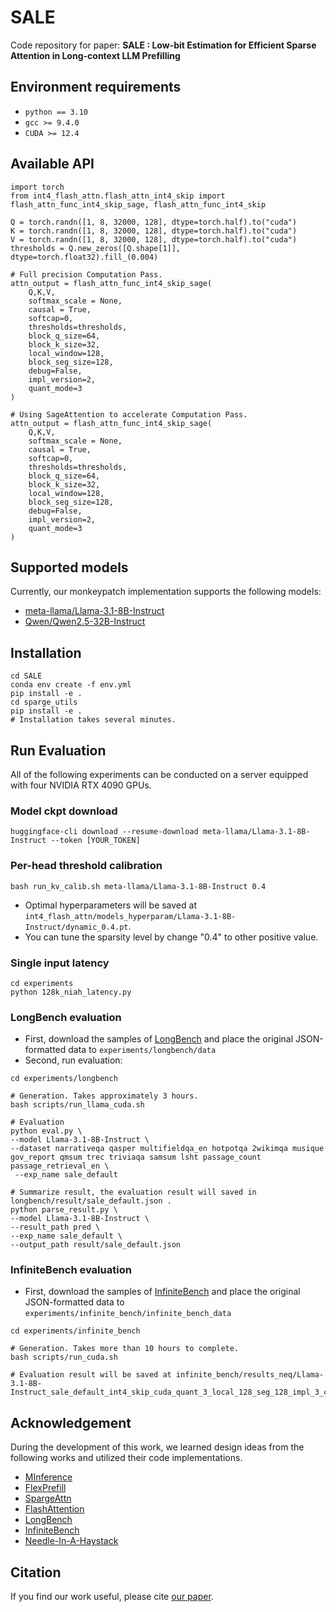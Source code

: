 # SALE
Code repository for paper: **SALE : Low-bit Estimation for Efficient Sparse Attention in Long-context LLM Prefilling**

## Environment requirements
- `python == 3.10`
- `gcc >= 9.4.0`
- `CUDA >= 12.4`

## Available API
```
import torch
from int4_flash_attn.flash_attn_int4_skip import flash_attn_func_int4_skip_sage, flash_attn_func_int4_skip

Q = torch.randn([1, 8, 32000, 128], dtype=torch.half).to("cuda")
K = torch.randn([1, 8, 32000, 128], dtype=torch.half).to("cuda")
V = torch.randn([1, 8, 32000, 128], dtype=torch.half).to("cuda")
thresholds = Q.new_zeros([Q.shape[1]], dtype=torch.float32).fill_(0.004)

# Full precision Computation Pass.
attn_output = flash_attn_func_int4_skip_sage(
    Q,K,V, 
    softmax_scale = None,
    causal = True, 
    softcap=0, 
    thresholds=thresholds, 
    block_q_size=64, 
    block_k_size=32, 
    local_window=128, 
    block_seg_size=128, 
    debug=False, 
    impl_version=2, 
    quant_mode=3
) 

# Using SageAttention to accelerate Computation Pass.
attn_output = flash_attn_func_int4_skip_sage(
    Q,K,V, 
    softmax_scale = None,
    causal = True, 
    softcap=0, 
    thresholds=thresholds, 
    block_q_size=64, 
    block_k_size=32, 
    local_window=128, 
    block_seg_size=128, 
    debug=False, 
    impl_version=2, 
    quant_mode=3
) 

```
## Supported models
Currently, our monkeypatch implementation supports the following models:
- [meta-llama/Llama-3.1-8B-Instruct](https://huggingface.co/meta-llama/Llama-3.1-8B-Instruct)
- [Qwen/Qwen2.5-32B-Instruct](https://huggingface.co/Qwen/Qwen2.5-32B-Instruct)

## Installation
```
cd SALE
conda env create -f env.yml
pip install -e . 
cd sparge_utils
pip install -e .
# Installation takes several minutes.
```



## Run Evaluation
All of the following experiments can be conducted on a server equipped with four NVIDIA RTX 4090 GPUs. 

### Model ckpt download
```
huggingface-cli download --resume-download meta-llama/Llama-3.1-8B-Instruct --token [YOUR_TOKEN]
```


### Per-head threshold calibration
```
bash run_kv_calib.sh meta-llama/Llama-3.1-8B-Instruct 0.4
```
- Optimal hyperparameters will be saved at `int4_flash_attn/models_hyperparam/Llama-3.1-8B-Instruct/dynamic_0.4.pt`.
- You can tune the sparsity level by change "0.4" to other positive value. 

### Single input latency
```
cd experiments
python 128k_niah_latency.py
```

### LongBench evaluation
- First, download the samples of [LongBench](https://huggingface.co/datasets/THUDM/LongBench) and place the original JSON-formatted data to `experiments/longbench/data`
- Second, run evaluation:
```
cd experiments/longbench

# Generation. Takes approximately 3 hours.
bash scripts/run_llama_cuda.sh

# Evaluation
python eval.py \
--model Llama-3.1-8B-Instruct \
--dataset narrativeqa qasper multifieldqa_en hotpotqa 2wikimqa musique gov_report qmsum trec triviaqa samsum lsht passage_count passage_retrieval_en \
 --exp_name sale_default

# Summarize result, the evaluation result will saved in longbench/result/sale_default.json .
python parse_result.py \
--model Llama-3.1-8B-Instruct \
--result_path pred \
--exp_name sale_default \
--output_path result/sale_default.json
```
### InfiniteBench evaluation
- First, download the samples of [InfiniteBench](https://huggingface.co/datasets/xinrongzhang2022/InfiniteBench) and place the original JSON-formatted data to `experiments/infinite_bench/infinite_bench_data`
```
cd experiments/infinite_bench

# Generation. Takes more than 10 hours to complete.
bash scripts/run_cuda.sh

# Evaluation result will be saved at infinite_bench/results_neq/Llama-3.1-8B-Instruct_sale_default_int4_skip_cuda_quant_3_local_128_seg_128_impl_3_conf_dynamic_0.4/
```

## Acknowledgement
During the development of this work, we learned design ideas from the following works and utilized their code implementations.
- [MInference](https://github.com/microsoft/MInference)
- [FlexPrefill](https://github.com/ByteDance-Seed/FlexPrefill)
- [SpargeAttn](https://github.com/thu-ml/SpargeAttn)
- [FlashAttention](https://github.com/Dao-AILab/flash-attention)
- [LongBench](https://github.com/THUDM/LongBench)
- [InfiniteBench](https://github.com/OpenBMB/InfiniteBench)
- [Needle-In-A-Haystack](https://github.com/gkamradt/LLMTest_NeedleInAHaystack)

## Citation
If you find our work useful, please cite [our paper](https://arxiv.org/abs/2505.24179).
